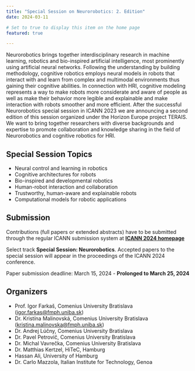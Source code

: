 ```yaml
---
title: "Special Session on Neurorobotics: 2. Edition"
date: 2024-03-11

# Set to true to display this item on the home page
featured: true

---
```

Neurorobotics brings together interdisciplinary research in machine learning, robotics and bio-inspired artificial intelligence, most prominently using artificial neural networks. 
Following the understanding by building methodology, cognitive robotics employs neural models in robots that interact with and learn from complex and multimodal environments thus gaining their cognitive abilities. 
In connection with HRI, cognitive modeling represents a way to make robots more considerate and aware of people as well as make their behavior more legible and explainable and make interaction with robots smoother and more efficient. 
After the successful Neurorobotics special session in ICANN 2023 we are announcing a second edition of this session organized under the Horizon Europe project TERAIS. 
We want to bring together researchers with diverse backgrounds and expertise to promote collaboration and knowledge sharing in the field of Neurorobotics and cognitive robotics for HRI.

## Special Session Topics
* Neural control and learning in robotics
* Cognitive architectures for robots
* Bio-inspired and developmental robotics
* Human-robot interaction and collaboration
* Trustworthy, human-aware and explainable robots
* Computational models for robotic applications

## Submission
Contributions (full papers or extended abstracts) have to be submitted through the regular ICANN submission system at [**ICANN 2024 homepage**](https://e-nns.org/icann2024/)

Select track **Special Session: Neurorobotics**. Accepted papers to the special session will appear in the proceedings of the ICANN 2024 conference.

Paper submission deadline: March 15, 2024 - **Prolonged to March 25, 2024**

## Organizers
* Prof. Igor Farkaš, Comenius University Bratislava (igor.farkas@fmph.uniba.sk)
* Dr. Kristína Malinovská, Comenius University Bratislava (kristina.malinovska@fmph.uniba.sk)
* Dr. Andrej Lúčny, Comenius University Bratislava 
* Dr. Pavel Petrovič, Comenius University Bratislava  
* Dr. Michal Vavrečka, Comenius University Bratislava 
* Dr. Matthias Kertzel, HiTeC, Hamburg
* Hassan Ali, University of Hamburg
* Dr. Carlo Mazzola, Italian Institute for Technology, Genoa
